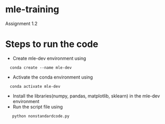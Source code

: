 # mle-training
Assignment 1.2

# Steps to run the code
- Create mle-dev environment using
```
  conda create --name mle-dev
```

- Activate the conda environment using 
``` 
  conda activate mle-dev
```
- Install the libraries(numpy, pandas, matplotlib, sklearn) in the mle-dev environment
- Run the script file using 
```
   python nonstandardcode.py
```
